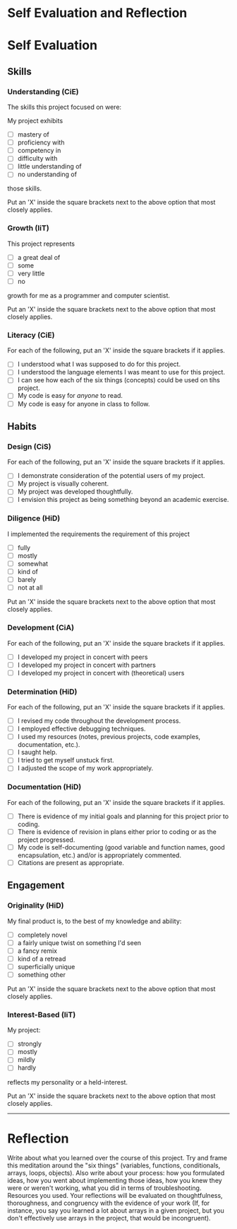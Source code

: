 Self Evaluation and Reflection
======================

# Self Evaluation

## Skills

### Understanding (CiE) 

The skills this project focused on were: 

My project exhibits

- [ ] mastery of
- [ ] proficiency with
- [ ] competency in
- [ ] difficulty with
- [ ] little understanding of
- [ ] no understanding of

those skills. 

Put an 'X' inside the square brackets next to the above option that most closely applies.

### Growth (IiT)

This project represents

- [ ] a great deal of
- [ ] some
- [ ] very little
- [ ] no

growth for me as a programmer and computer scientist. 

Put an 'X' inside the square brackets next to the above option that most closely applies.

### Literacy (CiE)

For each of the following, put an 'X' inside the square brackets if it applies.

- [ ] I understood what I was supposed to do for this project.
- [ ] I understood the language elements I was meant to use for this project. 
- [ ] I can see how each of the six things (concepts) could be used on tihs project.  
- [ ] My code is easy for *anyone* to read. 
- [ ] My code is easy for anyone in class to follow.

## Habits

### Design (CiS)

For each of the following, put an 'X' inside the square brackets if it applies.

- [ ] I demonstrate consideration of the potential users of my project. 
- [ ] My project is visually coherent.
- [ ] My project was developed thoughtfully.
- [ ] I envision this project as being something beyond an academic exercise. 

### Diligence (HiD)

I implemented the requirements the requirement of this project 
- [ ] fully
- [ ] mostly
- [ ] somewhat
- [ ] kind of
- [ ] barely
- [ ] not at all

Put an 'X' inside the square brackets next to the above option that most closely applies.

### Development (CiA)

For each of the following, put an 'X' inside the square brackets if it applies. 
- [ ] I developed my project in concert with peers
- [ ] I developed my project in concert with partners
- [ ] I developed my project in concert with (theoretical) users

### Determination (HiD)

For each of the following, put an 'X' inside the square brackets if it applies.
- [ ] I revised my code throughout the development process. 
- [ ] I employed effective debugging techniques. 
- [ ] I used my resources (notes, previous projects, code examples, documentation, etc.). 
- [ ] I saught help. 
- [ ] I tried to get myself unstuck first.
- [ ] I adjusted the scope of my work appropriately.  

### Documentation (HiD)

For each of the following, put an 'X' inside the square brackets if it applies.
- [ ] There is evidence of my initial goals and planning for this project prior to coding. 
- [ ] There is evidence of revision in plans either prior to coding or as the project progressed.
- [ ] My code is self-documenting (good variable and function names, good encapsulation, etc.) and/or is appropriately commented.
- [ ] Citations are present as appropriate. 

## Engagement

### Originality (HiD)

My final product is, to the best of my knowledge and ability:
- [ ] completely novel
- [ ] a fairly unique twist on something I'd seen
- [ ] a fancy remix
- [ ] kind of a retread
- [ ] superficially unique
- [ ] something other 

Put an 'X' inside the square brackets next to the above option that most closely applies.

### Interest-Based (IiT)

My project: 
- [ ] strongly
- [ ] mostly
- [ ] mildly
- [ ] hardly

reflects my personality or a held-interest. 

Put an 'X' inside the square brackets next to the above option that most closely applies.

---

# Reflection

Write about what you learned over the course of this project. Try and frame this meditation around the "six things" (variables, functions, conditionals, arrays, loops, objects). Also write about your process: how you formulated ideas, how you went about implementing those ideas, how you knew they were or weren't working, what you did in terms of troubleshooting. Resources you used. Your reflections will be evaluated on thoughtfulness, thoroughness, and congruency with the evidence of your work (If, for instance, you say you learned a lot about arrays in a given project, but you don't effectively use arrays in the project, that would be incongruent). 
